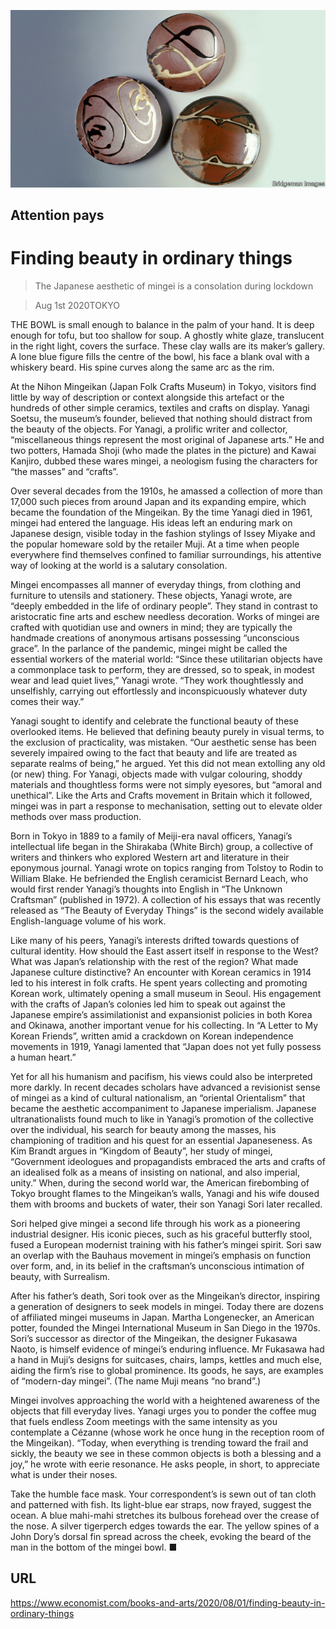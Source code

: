![](./images/20200801_BKP011_0.jpg)

## Attention pays

# Finding beauty in ordinary things

> The Japanese aesthetic of mingei is a consolation during lockdown

> Aug 1st 2020TOKYO

THE BOWL is small enough to balance in the palm of your hand. It is deep enough for tofu, but too shallow for soup. A ghostly white glaze, translucent in the right light, covers the surface. These clay walls are its maker’s gallery. A lone blue figure fills the centre of the bowl, his face a blank oval with a whiskery beard. His spine curves along the same arc as the rim.

At the Nihon Mingeikan (Japan Folk Crafts Museum) in Tokyo, visitors find little by way of description or context alongside this artefact or the hundreds of other simple ceramics, textiles and crafts on display. Yanagi Soetsu, the museum’s founder, believed that nothing should distract from the beauty of the objects. For Yanagi, a prolific writer and collector, “miscellaneous things represent the most original of Japanese arts.” He and two potters, Hamada Shoji (who made the plates in the picture) and Kawai Kanjiro, dubbed these wares mingei, a neologism fusing the characters for “the masses” and “crafts”.

Over several decades from the 1910s, he amassed a collection of more than 17,000 such pieces from around Japan and its expanding empire, which became the foundation of the Mingeikan. By the time Yanagi died in 1961, mingei had entered the language. His ideas left an enduring mark on Japanese design, visible today in the fashion stylings of Issey Miyake and the popular homeware sold by the retailer Muji. At a time when people everywhere find themselves confined to familiar surroundings, his attentive way of looking at the world is a salutary consolation.

Mingei encompasses all manner of everyday things, from clothing and furniture to utensils and stationery. These objects, Yanagi wrote, are “deeply embedded in the life of ordinary people”. They stand in contrast to aristocratic fine arts and eschew needless decoration. Works of mingei are crafted with quotidian use and owners in mind; they are typically the handmade creations of anonymous artisans possessing “unconscious grace”. In the parlance of the pandemic, mingei might be called the essential workers of the material world: “Since these utilitarian objects have a commonplace task to perform, they are dressed, so to speak, in modest wear and lead quiet lives,” Yanagi wrote. “They work thoughtlessly and unselfishly, carrying out effortlessly and inconspicuously whatever duty comes their way.”

Yanagi sought to identify and celebrate the functional beauty of these overlooked items. He believed that defining beauty purely in visual terms, to the exclusion of practicality, was mistaken. “Our aesthetic sense has been severely impaired owing to the fact that beauty and life are treated as separate realms of being,” he argued. Yet this did not mean extolling any old (or new) thing. For Yanagi, objects made with vulgar colouring, shoddy materials and thoughtless forms were not simply eyesores, but “amoral and unethical”. Like the Arts and Crafts movement in Britain which it followed, mingei was in part a response to mechanisation, setting out to elevate older methods over mass production.

Born in Tokyo in 1889 to a family of Meiji-era naval officers, Yanagi’s intellectual life began in the Shirakaba (White Birch) group, a collective of writers and thinkers who explored Western art and literature in their eponymous journal. Yanagi wrote on topics ranging from Tolstoy to Rodin to William Blake. He befriended the English ceramicist Bernard Leach, who would first render Yanagi’s thoughts into English in “The Unknown Craftsman” (published in 1972). A collection of his essays that was recently released as “The Beauty of Everyday Things” is the second widely available English-language volume of his work.

Like many of his peers, Yanagi’s interests drifted towards questions of cultural identity. How should the East assert itself in response to the West? What was Japan’s relationship with the rest of the region? What made Japanese culture distinctive? An encounter with Korean ceramics in 1914 led to his interest in folk crafts. He spent years collecting and promoting Korean work, ultimately opening a small museum in Seoul. His engagement with the crafts of Japan’s colonies led him to speak out against the Japanese empire’s assimilationist and expansionist policies in both Korea and Okinawa, another important venue for his collecting. In “A Letter to My Korean Friends”, written amid a crackdown on Korean independence movements in 1919, Yanagi lamented that “Japan does not yet fully possess a human heart.”

Yet for all his humanism and pacifism, his views could also be interpreted more darkly. In recent decades scholars have advanced a revisionist sense of mingei as a kind of cultural nationalism, an “oriental Orientalism” that became the aesthetic accompaniment to Japanese imperialism. Japanese ultranationalists found much to like in Yanagi’s promotion of the collective over the individual, his search for beauty among the masses, his championing of tradition and his quest for an essential Japaneseness. As Kim Brandt argues in “Kingdom of Beauty”, her study of mingei, “Government ideologues and propagandists embraced the arts and crafts of an idealised folk as a means of insisting on national, and also imperial, unity.” When, during the second world war, the American firebombing of Tokyo brought flames to the Mingeikan’s walls, Yanagi and his wife doused them with brooms and buckets of water, their son Yanagi Sori later recalled.

Sori helped give mingei a second life through his work as a pioneering industrial designer. His iconic pieces, such as his graceful butterfly stool, fused a European modernist training with his father’s mingei spirit. Sori saw an overlap with the Bauhaus movement in mingei’s emphasis on function over form, and, in its belief in the craftsman’s unconscious intimation of beauty, with Surrealism.

After his father’s death, Sori took over as the Mingeikan’s director, inspiring a generation of designers to seek models in mingei. Today there are dozens of affiliated mingei museums in Japan. Martha Longenecker, an American potter, founded the Mingei International Museum in San Diego in the 1970s. Sori’s successor as director of the Mingeikan, the designer Fukasawa Naoto, is himself evidence of mingei’s enduring influence. Mr Fukasawa had a hand in Muji’s designs for suitcases, chairs, lamps, kettles and much else, aiding the firm’s rise to global prominence. Its goods, he says, are examples of “modern-day mingei”. (The name Muji means “no brand”.)

Mingei involves approaching the world with a heightened awareness of the objects that fill everyday lives. Yanagi urges you to ponder the coffee mug that fuels endless Zoom meetings with the same intensity as you contemplate a Cézanne (whose work he once hung in the reception room of the Mingeikan). “Today, when everything is trending toward the frail and sickly, the beauty we see in these common objects is both a blessing and a joy,” he wrote with eerie resonance. He asks people, in short, to appreciate what is under their noses.

Take the humble face mask. Your correspondent’s is sewn out of tan cloth and patterned with fish. Its light-blue ear straps, now frayed, suggest the ocean. A blue mahi-mahi stretches its bulbous forehead over the crease of the nose. A silver tigerperch edges towards the ear. The yellow spines of a John Dory’s dorsal fin spread across the cheek, evoking the beard of the man in the bottom of the mingei bowl. ■

## URL

https://www.economist.com/books-and-arts/2020/08/01/finding-beauty-in-ordinary-things
